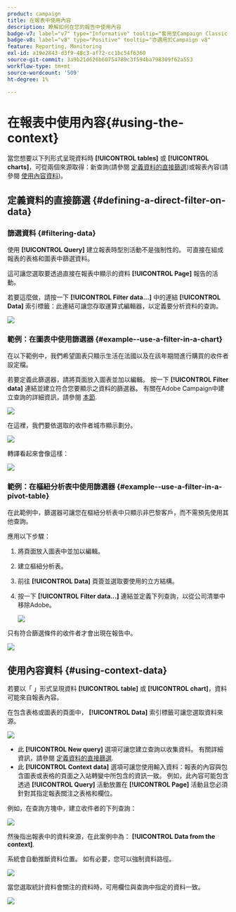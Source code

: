 ```yaml
---
product: campaign
title: 在報表中使用內容
description: 瞭解如何在您的報告中使用內容
badge-v7: label="v7" type="Informative" tooltip="套用至Campaign Classic v7"
badge-v8: label="v8" type="Positive" tooltip="亦適用於Campaign v8"
feature: Reporting, Monitoring
exl-id: a19e2843-d3f9-48c3-af72-cc1bc54f6360
source-git-commit: 3a9b21d626b60754789c3f594ba798309f62a553
workflow-type: tm+mt
source-wordcount: '509'
ht-degree: 1%

---
```


# 在報表中使用內容{#using-the-context}



當您想要以下列形式呈現資料時 **[!UICONTROL tables]** 或 **[!UICONTROL charts]**，可從兩個來源取得：新查詢(請參閱 [定義資料的直接篩選](#defining-a-direct-filter-on-data))或報表內容(請參閱 [使用內容資料](#using-context-data))。

## 定義資料的直接篩選 {#defining-a-direct-filter-on-data}

### 篩選資料 {#filtering-data}

使用 **[!UICONTROL Query]** 建立報表時型別活動不是強制性的。 可直接在組成報表的表格和圖表中篩選資料。

這可讓您選取要透過直接在報表中顯示的資料 **[!UICONTROL Page]** 報告的活動。

若要這麼做，請按一下 **[!UICONTROL Filter data...]** 中的連結 **[!UICONTROL Data]** 索引標籤：此連結可讓您存取運算式編輯器，以定義要分析資料的查詢。

![](assets/reporting_filter_data_from_page.png)

### 範例：在圖表中使用篩選器 {#example--use-a-filter-in-a-chart}

在以下範例中，我們希望圖表只顯示生活在法國以及在該年期間進行購買的收件者設定檔。

若要定義此篩選器，請將頁面放入圖表並加以編輯。 按一下 **[!UICONTROL Filter data]** 連結並建立符合您要顯示之資料的篩選器。 有關在Adobe Campaign中建立查詢的詳細資訊，請參閱 [本節](../../platform/using/about-queries-in-campaign.md).

![](assets/s_ncs_advuser_report_wizard_029.png)

在這裡，我們要依選取的收件者城市顯示劃分。

![](assets/reporting_graph_with_2vars.png)

轉譯看起來會像這樣：

![](assets/reporting_graph_with_2vars_preview.png)

### 範例：在樞紐分析表中使用篩選器 {#example--use-a-filter-in-a-pivot-table}

在此範例中，篩選器可讓您在樞紐分析表中只顯示非巴黎客戶，而不需預先使用其他查詢。

應用以下步驟：

1. 將頁面放入圖表中並加以編輯。
1. 建立樞紐分析表。
1. 前往 **[!UICONTROL Data]** 頁簽並選取要使用的立方結構。
1. 按一下 **[!UICONTROL Filter data...]** 連結並定義下列查詢，以從公司清單中移除Adobe。

   ![](assets/s_ncs_advuser_report_display_03.png)

只有符合篩選條件的收件者才會出現在報告中。

![](assets/s_ncs_advuser_report_display_04.png)

## 使用內容資料 {#using-context-data}

若要以「 」形式呈現資料 **[!UICONTROL table]** 或 **[!UICONTROL chart]**，資料可能來自報表內容。

在包含表格或圖表的頁面中， **[!UICONTROL Data]** 索引標籤可讓您選取資料來源。

![](assets/s_ncs_advuser_report_datasource_3.png)

* 此 **[!UICONTROL New query]** 選項可讓您建立查詢以收集資料。 有關詳細資訊，請參閱 [定義資料的直接篩選](#defining-a-direct-filter-on-data).
* 此 **[!UICONTROL Context data]** 選項可讓您使用輸入資料：報表的內容與包含圖表或表格的頁面之入站轉變中所包含的資訊一致。 例如，此內容可能包含透過 **[!UICONTROL Query]** 活動放置在 **[!UICONTROL Page]** 活動且您必須針對其指定報表關注之表格和欄位。

例如，在查詢方塊中，建立收件者的下列查詢：

![](assets/s_ncs_advuser_report_datasource_2.png)

然後指出報表中的資料來源，在此案例中為： **[!UICONTROL Data from the context]**.

系統會自動推斷資料位置。 如有必要，您可以強制資料路徑。

![](assets/s_ncs_advuser_report_datasource_4.png)

當您選取統計資料會關注的資料時，可用欄位與查詢中指定的資料一致。

![](assets/s_ncs_advuser_report_datasource_1.png)
